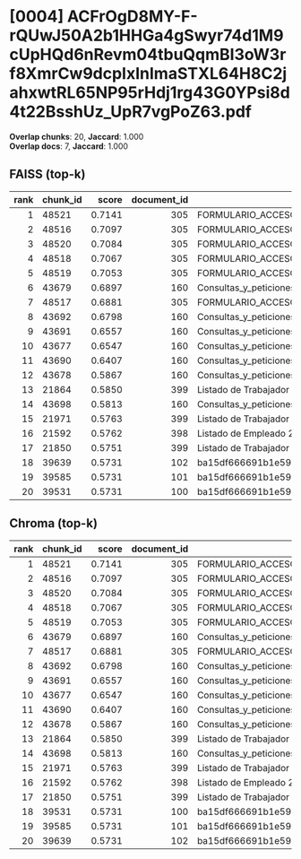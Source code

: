 # [0004] ACFrOgD8MY-F-rQUwJ50A2b1HHGa4gSwyr74d1M9cUpHQd6nRevm04tbuQqmBI3oW3rf8XmrCw9dcpIxInImaSTXL64H8C2jahxwtRL65NP95rHdj1rg43G0YPsi8d4t22BsshUz_UpR7vgPoZ63.pdf

**Overlap chunks**: 20, **Jaccard**: 1.000  
**Overlap docs**: 7, **Jaccard**: 1.000

## FAISS (top-k)
rank | chunk_id | score | document_id | title
---:|---|---:|---:|---
1 | 48521 | 0.7141 | 305 | FORMULARIO_ACCESO_PID.pdf
2 | 48516 | 0.7097 | 305 | FORMULARIO_ACCESO_PID.pdf
3 | 48520 | 0.7084 | 305 | FORMULARIO_ACCESO_PID.pdf
4 | 48518 | 0.7067 | 305 | FORMULARIO_ACCESO_PID.pdf
5 | 48519 | 0.7053 | 305 | FORMULARIO_ACCESO_PID.pdf
6 | 43679 | 0.6897 | 160 | Consultas_y_peticiones2022CNSAJ4602226164S202204048883679.pdf
7 | 48517 | 0.6881 | 305 | FORMULARIO_ACCESO_PID.pdf
8 | 43692 | 0.6798 | 160 | Consultas_y_peticiones2022CNSAJ4602226164S202204048883679.pdf
9 | 43691 | 0.6557 | 160 | Consultas_y_peticiones2022CNSAJ4602226164S202204048883679.pdf
10 | 43677 | 0.6547 | 160 | Consultas_y_peticiones2022CNSAJ4602226164S202204048883679.pdf
11 | 43690 | 0.6407 | 160 | Consultas_y_peticiones2022CNSAJ4602226164S202204048883679.pdf
12 | 43678 | 0.5867 | 160 | Consultas_y_peticiones2022CNSAJ4602226164S202204048883679.pdf
13 | 21864 | 0.5850 | 399 | Listado de Trabajador 20250320_1242.csv
14 | 43698 | 0.5813 | 160 | Consultas_y_peticiones2022CNSAJ4602226164S202204048883679.pdf
15 | 21971 | 0.5763 | 399 | Listado de Trabajador 20250320_1242.csv
16 | 21592 | 0.5762 | 398 | Listado de Empleado 20250320_1240.csv
17 | 21850 | 0.5751 | 399 | Listado de Trabajador 20250320_1242.csv
18 | 39639 | 0.5731 | 102 | ba15df666691b1e5961b681667a3bb0ca296991924138.pdf.pdf
19 | 39585 | 0.5731 | 101 | ba15df666691b1e5961b681667a3bb0ca296991924138.pdf (1).pdf
20 | 39531 | 0.5731 | 100 | ba15df666691b1e5961b681667a3bb0ca296991924138.pdf

## Chroma (top-k)
rank | chunk_id | score | document_id | title
---:|---|---:|---:|---
1 | 48521 | 0.7141 | 305 | FORMULARIO_ACCESO_PID.pdf
2 | 48516 | 0.7097 | 305 | FORMULARIO_ACCESO_PID.pdf
3 | 48520 | 0.7084 | 305 | FORMULARIO_ACCESO_PID.pdf
4 | 48518 | 0.7067 | 305 | FORMULARIO_ACCESO_PID.pdf
5 | 48519 | 0.7053 | 305 | FORMULARIO_ACCESO_PID.pdf
6 | 43679 | 0.6897 | 160 | Consultas_y_peticiones2022CNSAJ4602226164S202204048883679.pdf
7 | 48517 | 0.6881 | 305 | FORMULARIO_ACCESO_PID.pdf
8 | 43692 | 0.6798 | 160 | Consultas_y_peticiones2022CNSAJ4602226164S202204048883679.pdf
9 | 43691 | 0.6557 | 160 | Consultas_y_peticiones2022CNSAJ4602226164S202204048883679.pdf
10 | 43677 | 0.6547 | 160 | Consultas_y_peticiones2022CNSAJ4602226164S202204048883679.pdf
11 | 43690 | 0.6407 | 160 | Consultas_y_peticiones2022CNSAJ4602226164S202204048883679.pdf
12 | 43678 | 0.5867 | 160 | Consultas_y_peticiones2022CNSAJ4602226164S202204048883679.pdf
13 | 21864 | 0.5850 | 399 | Listado de Trabajador 20250320_1242.csv
14 | 43698 | 0.5813 | 160 | Consultas_y_peticiones2022CNSAJ4602226164S202204048883679.pdf
15 | 21971 | 0.5763 | 399 | Listado de Trabajador 20250320_1242.csv
16 | 21592 | 0.5762 | 398 | Listado de Empleado 20250320_1240.csv
17 | 21850 | 0.5751 | 399 | Listado de Trabajador 20250320_1242.csv
18 | 39531 | 0.5731 | 100 | ba15df666691b1e5961b681667a3bb0ca296991924138.pdf
19 | 39585 | 0.5731 | 101 | ba15df666691b1e5961b681667a3bb0ca296991924138.pdf (1).pdf
20 | 39639 | 0.5731 | 102 | ba15df666691b1e5961b681667a3bb0ca296991924138.pdf.pdf
